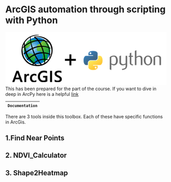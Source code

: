 
# ArcGIS automation through scripting with Python
![Banner Image](banner.png)
This has been prepared for the part of the course. If you want to dive in deep in ArcPy
here is a helpful [link](https://pro.arcgis.com/en/pro-app/)



| **`Documentation`** |
|-----------------|

There are 3 tools inside this toolbox. Each of these have specific functions in ArcGis.

## 1.Find Near Points
## 2. NDVI_Calculator
## 3. Shape2Heatmap


